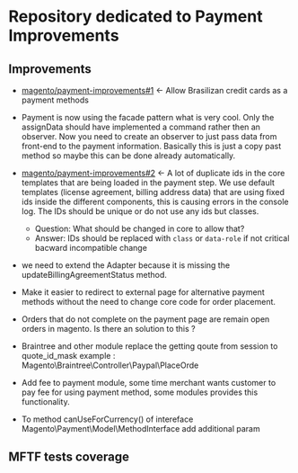 # Repository dedicated to Payment Improvements

## Improvements

* [magento/payment-improvements#1](https://github.com/magento/payment-improvements/issues/1) <- Allow Brasilizan credit cards as a payment methods

* Payment is now using the facade pattern what is very cool. Only the assignData should have implemented a command rather then an observer. Now you need to create an observer to just pass data from front-end to the payment information. Basically this is just a copy past method so maybe this can be done already automatically.
 
* [magento/payment-improvements#2](https://github.com/magento/payment-improvements/issues/1) <- A lot of duplicate ids in the core templates that are being loaded in the payment step. We use default templates (license agreement, billing address data)  that are using fixed ids inside the different components, this is causing errors in the console log. The IDs should be unique or do not use any ids but classes.

    * Question: What should be changed in core to allow that?
    * Answer: IDs should be replaced with `class` or `data-role` if not critical bacward incompatible change
 
* we need to extend the Adapter because it is missing the updateBillingAgreementStatus method.
 
* Make it easier to redirect to external page for alternative payment methods without the need to change core code for order placement.
 
* Orders that do not complete on the payment page are remain open orders in magento. Is there an solution to this ?

* Braintree and other module replace the getting qoute from session to quote_id_mask 
	example : Magento\Braintree\Controller\Paypal\PlaceOrde
  
* Add fee to payment module, some time merchant wants customer to pay fee for using payment method, some modules provides this functionality. 

* To method canUseForCurrency() of intereface Magento\Payment\Model\MethodInterface add additional param 


## MFTF tests coverage
